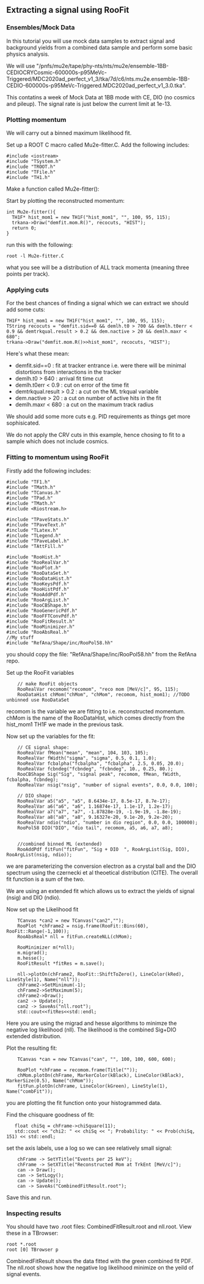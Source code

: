 ## Extracting a signal using RooFit

### Ensembles/Mock Data

In this tutorial you will use mock data samples to extract signal and background yields from a combined data sample and perform some basic physics analysis.

We will use "/pnfs/mu2e/tape/phy-nts/nts/mu2e/ensemble-1BB-CEDIOCRYCosmic-600000s-p95MeVc-Triggered/MDC2020ad_perfect_v1_3/tka/7d/c6/nts.mu2e.ensemble-1BB-CEDIO-600000s-p95MeVc-Triggered.MDC2020ad_perfect_v1_3.0.tka".

This contatins a week of Mock Data at 1BB mode with CE, DIO (no cosmics and pileup). The signal rate is just below the current limit at 1e-13.

### Plotting momentum

We will carry out a binned maximum likelihood fit.

Set up a ROOT C macro called Mu2e-fitter.C. Add the following includes:

```
#include <iostream>
#include "TSystem.h"
#include "TROOT.h"
#include "TFile.h"
#include "TH1.h"
```
Make a function called Mu2e-fitter():

Start by plotting the reconstructed momentum:
```
int Mu2e-fitter(){
  TH1F* hist_mom1 = new TH1F("hist_mom1", "", 100, 95, 115);
  trkana->Draw("demfit.mom.R()", recocuts, "HIST");
  return 0;
}
```

run this with the following:

```
root -l Mu2e-fitter.C
```

what you see will be a distribution of ALL track momenta (meaning three points per track).
  

### Applying cuts

For the best chances of finding a signal which we can extract we should add some cuts:

```
TH1F* hist_mom1 = new TH1F("hist_mom1", "", 100, 95, 115);
TString recocuts = "demfit.sid==0 && demlh.t0 > 700 && demlh.t0err < 0.9 && demtrkqual.result > 0.2 && dem.nactive > 20 && demlh.maxr < 680";
trkana->Draw("demfit.mom.R()>>hist_mom1", recocuts, "HIST");
```

Here's what these mean:

* demfit.sid==0 : fit at tracker entrance i.e. were there will be minimal distortions from interactions in the tracker
* demlh.t0 > 640 : arrival fit time cut
* demlh.t0err < 0.9 : cut on error of the time fit
* demtrkqual.result > 0.2 : a cut on the ML trkqual variable
* dem.nactive > 20 : a cut on number of active hits in the fit
* demlh.maxr < 680 : a cut on the maximum track radius

We should add some more cuts e.g. PID requirements as things get more sophisicated.

We do not apply the CRV cuts in this example, hence chosing to fit to a sample which does not include cosmics.

### Fitting to momentum using RooFit

Firstly add the following includes:

```
#include "TF1.h"
#include "TMath.h"
#include "TCanvas.h"
#include "TPad.h"
#include "TMath.h"
#include <Riostream.h>

#include "TPaveStats.h"
#include "TPaveText.h"
#include "TLatex.h"
#include "TLegend.h"
#include "TPaveLabel.h"
#include "TAttFill.h"

#include "RooHist.h"
#include "RooRealVar.h"
#include "RooPlot.h"
#include "RooDataSet.h"
#include "RooDataHist.h"
#include "RooKeysPdf.h"
#include "RooHistPdf.h"
#include "RooAddPdf.h"
#include "RooArgList.h"
#include "RooCBShape.h"
#include "RooGenericPdf.h"
#include "RooFFTConvPdf.h"
#include "RooFitResult.h"
#include "RooMinimizer.h"
#include "RooAbsReal.h"
//My stuff
#include "RefAna/Shape/inc/RooPol58.hh"

```

you should copy the file: "RefAna/Shape/inc/RooPol58.hh" from the RefAna repo.

Set up the RooFit variables

```
    // make RooFit objects
    RooRealVar recomom("recomom", "reco mom [MeV/c]", 95, 115);
    RooDataHist chMom("chMom", "chMom", recomom, hist_mom1); //TODO unbinned use RooDataSet
```

recomom is the variable we  are fitting to i.e. reconstructed momentum. chMom is the name of the RooDataHist, which comes directly from the hist_mom1 TH1F we made in the previous task.

Now set up the variables for the fit:

```
    // CE signal shape:
    RooRealVar fMean("mean", "mean", 104, 103, 105);
    RooRealVar fWidth("sigma", "sigma", 0.5, 0.1, 1.0);
    RooRealVar fcbalpha("fcbalpha", "fcbalpha", 2.5, 0.05, 20.0);
    RooRealVar fcbndeg("fcbndeg", "fcbndeg", 10., 0.25, 80.);
    RooCBShape Sig("Sig", "signal peak", recomom, fMean, fWidth, fcbalpha, fcbndeg);
    RooRealVar nsig("nsig", "number of signal events", 0.0, 0.0, 100);
   
    // DIO shape:
    RooRealVar a5("a5", "a5", 8.6434e-17, 8.5e-17, 8.7e-17);
    RooRealVar a6("a6", "a6", 1.16874e-17, 1.1e-17, 1.2e-17);
    RooRealVar a7("a7", "a7", -1.87828e-19, -1.9e-19, -1.8e-19);
    RooRealVar a8("a8", "a8", 9.16327e-20, 9.1e-20, 9.2e-20);
    RooRealVar ndio("ndio", "number in dio region", 0.0, 0.0, 100000);
    RooPol58 DIO("DIO", "dio tail", recomom, a5, a6, a7, a8);
    
    
    //combined binned ML (extended)
    RooAddPdf fitFun("fitFun", "Sig + DIO  ", RooArgList(Sig, DIO), RooArgList(nsig, ndio)); 
```

we are parameterizing the conversion electron as a crystal ball and the DIO spectrum using the czernecki et al theoetical distribution (CITE). The overall fit function is a sum of the two.

We are using an extended fit which allows us to extract the yields of signal (nsig) and DIO (ndio).

Now set up the Likelihood fit

```  
    TCanvas *can2 = new TCanvas("can2","");
    RooPlot *chFrame2 = nsig.frame(RooFit::Bins(60), RooFit::Range(-1,100));
    RooAbsReal* nll = fitFun.createNLL(chMom);

    RooMinimizer m(*nll);
    m.migrad();
    m.hesse();
    RooFitResult *fitRes = m.save();
    
    nll->plotOn(chFrame2, RooFit::ShiftToZero(), LineColor(kRed), LineStyle(1), Name("nll"));
    chFrame2->SetMinimum(-1);
    chFrame2->SetMaximum(5);
    chFrame2->Draw();
    can2 -> Update();
    can2 -> SaveAs("nll.root");
    std::cout<<fitRes<<std::endl;

```

Here you are using the migrad and hesse algorithms to minimze the negative log likelihood (nll). The likelihood is the combined Sig+DIO extended distribution.

Plot the resulting fit:
 
``` 
    TCanvas *can = new TCanvas("can", "", 100, 100, 600, 600);
    
    RooPlot *chFrame = recomom.frame(Title(""));
    chMom.plotOn(chFrame, MarkerColor(kBlack), LineColor(kBlack), MarkerSize(0.5), Name("chMom"));
    fitFun.plotOn(chFrame, LineColor(kGreen), LineStyle(1), Name("combFit"));
 ```
 you are plotting the fit function onto your histogrammed data.
 
 Find the chisquare goodness of fit:
 
 ```   
    float chiSq = chFrame->chiSquare(11);
    std::cout << "chi2: " << chiSq << "; Probability: " << Prob(chiSq, 151) << std::endl;
```

set the axis labels, use a log so we can see relatively small signal:

```
    chFrame -> SetYTitle("Events per 25 keV");
    chFrame -> SetXTitle("Reconstructed Mom at TrkEnt [MeV/c]");
    can -> Draw();
    can -> SetLogy();
    can -> Update();
    can -> SaveAs("CombinedFitResult.root");  
```

Save this and run.

### Inspecting results

You should have two .root files: CombinedFitResult.root and nll.root. View these in a TBrowser:

```
root *.root
root [0] TBrowser p
```
CombinedFitResult shows the data fitted with the green combined fit PDF. The nll.root shows how the negative log likelihood minimize on the yeild of signal events.
